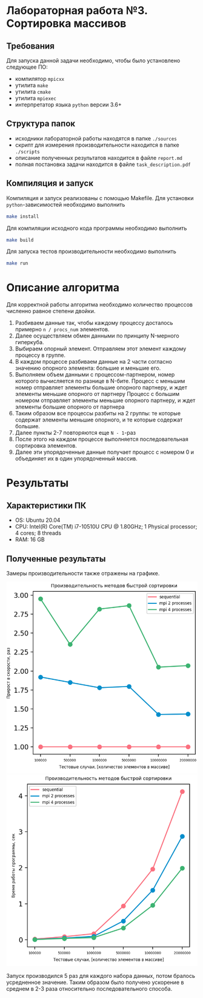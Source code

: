 # Лабораторная работа №3. Сортировка массивов

## Требования
Для запуска данной задачи необходимо, чтобы было установлено следующее ПО:
 - компилятор `mpicxx`
 - утилита `make`
 - утилита `cmake`
 - утилита `mpiexec`
 - интерпретатор языка `python` версии 3.6+
 
## Структура папок
- исходники лабораторной работы находятся в папке `./sources`
- скрипт для измерения производительности находится в папке `./scripts`
- описание полученных результатов находится в файле `report.md`
- полная постановка задачи находится в файле `task_description.pdf` 

## Компиляция и запуск
Компиляция и запуск реализованы с помощью Makefile.
Для установки `python`-зависимостей необходимо выполнить
```bash
make install
```
Для компиляции исходного кода программы необходимо выполнить
```bash
make build
```
Для запуска тестов производительности необходимо выполнить
```bash
make run
```

# Описание алгоритма
Для корректной работы алгоритма необходимо количество процессов численно равное степени двойки.

1. Разбиваем данные так, чтобы каждому процессу досталось примерно `n / procs_num` элементов.
2. Далее осуществляем обмен данными по принципу N-мерного гиперкуба.
3. Выбираем опорный элемент. Отправляем этот элемент каждому процессу в группе.
4. В каждом процессе разбиваем данные на 2 части согласно значению опорного элемента: большие и меньшие его.
5. Выполняем объем данными с процессом-партнером, номер которого вычисляется по разнице в N-бите.
    Процесс с меньшим номер отправляет элементы большие опорного партнеру, и ждет элементы меньшие опорного от партнеру
    Процесс с большим номером отправляет элементы меньшие опорного партнеру, и ждет элементы большие опорного от партнера
6. Таким образом все процессы разбиты на 2 группы: те которые содержат элементы меньшие опорного, и те которые содержат большие.
7. Далее пункты 2-7 повторяются еще `N - 1`-раз
8. После этого на каждом процессе выполняется последовательная сортировка элементов.
9. Далее эти упорядоченные данные получает процесс с номером 0 и объединяет их в один упорядоченный массив.


# Результаты 

## Характеристики ПК
- OS: Ubuntu 20.04
- CPU: Intel(R) Core(TM) i7-10510U CPU @ 1.80GHz; 1 Physical processor; 4 cores; 8 threads
- RAM: 16 GB

## Полученные результаты
Замеры производительности также отражены на графике.

![Effieciency](../../reports/pictures/task_3_efficiency_report.png)
![Time](../../reports/pictures/task_3_time_report.png)

Запуск производился 5 раз для каждого набора данных, потом бралось усредненное значение.
Таким образом было получено ускорение в среднем в 2-3 раза относительно последовательного способа. 